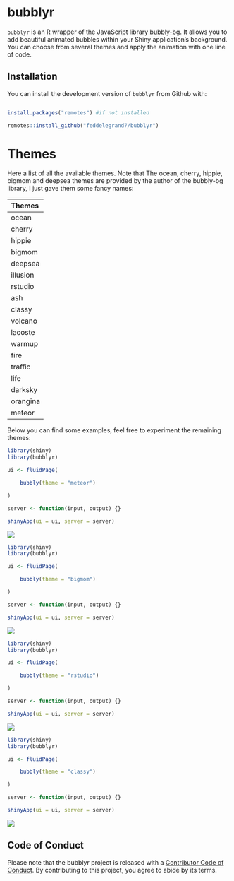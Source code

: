 
<!-- README.md is generated from README.Rmd. Please edit that file -->

# bubblyr

<!-- badges: start -->

<!-- badges: end -->

`bubblyr` is an R wrapper of the JavaScript library
[bubbly-bg](https://github.com/tipsy/bubbly-bg). It allows you to add
beautiful animated bubbles within your Shiny application’s background.
You can choose from several themes and apply the animation with one line
of code.

## Installation

You can install the development version of `bubblyr` from Github with:

``` r

install.packages("remotes") #if not installed

remotes::install_github("feddelegrand7/bubblyr")
```

# Themes

Here a list of all the available themes. Note that The ocean, cherry,
hippie, bigmom and deepsea themes are provided by the author of the
bubbly-bg library, I just gave them some fancy names:

| Themes   |
| :------- |
| ocean    |
| cherry   |
| hippie   |
| bigmom   |
| deepsea  |
| illusion |
| rstudio  |
| ash      |
| classy   |
| volcano  |
| lacoste  |
| warmup   |
| fire     |
| traffic  |
| life     |
| darksky  |
| orangina |
| meteor   |

Below you can find some examples, feel free to experiment the remaining
themes:

``` r
library(shiny)
library(bubblyr)

ui <- fluidPage(

    bubbly(theme = "meteor")

)

server <- function(input, output) {}

shinyApp(ui = ui, server = server)
```

![](man/meteor.gif)

``` r
library(shiny)
library(bubblyr)

ui <- fluidPage(

    bubbly(theme = "bigmom")

)

server <- function(input, output) {}

shinyApp(ui = ui, server = server)
```

![](man/bigmom.gif)

``` r
library(shiny)
library(bubblyr)

ui <- fluidPage(

    bubbly(theme = "rstudio")

)

server <- function(input, output) {}

shinyApp(ui = ui, server = server)
```

![](man/rstudio.gif)

``` r
library(shiny)
library(bubblyr)

ui <- fluidPage(

    bubbly(theme = "classy")

)

server <- function(input, output) {}

shinyApp(ui = ui, server = server)
```

![](man/classy.gif)

## Code of Conduct

Please note that the bubblyr project is released with a [Contributor
Code of
Conduct](https://contributor-covenant.org/version/2/0/CODE_OF_CONDUCT.html).
By contributing to this project, you agree to abide by its terms.
